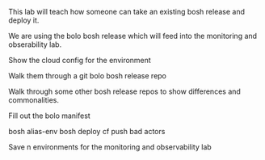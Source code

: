 This lab will teach how someone can take an existing bosh release and deploy it.

We are using the bolo bosh release which will feed into the monitoring and obserability lab.

Show the cloud config for the environment

Walk them through a git bolo bosh release repo

Walk through some other bosh release repos to show differences and commonalities.

Fill out the bolo manifest

bosh alias-env
bosh deploy
cf push bad actors

Save n environments for the monitoring and observability lab
